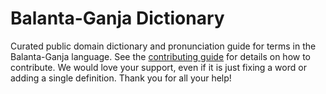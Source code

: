 
# Balanta-Ganja Dictionary

Curated public domain dictionary and pronunciation guide for terms in the Balanta-Ganja language. See the [contributing guide](https://github.com/drumworkteam/term/blob/make/.github/contributing.md) for details on how to contribute. We would love your support, even if it is just fixing a word or adding a single definition. Thank you for all your help!